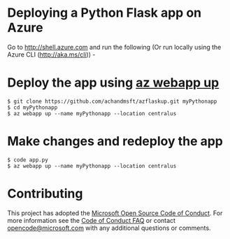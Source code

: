 # Deploying a Python Flask app on Azure
Go to http://shell.azure.com and run the following (Or run locally using the Azure CLI (http://aka.ms/cli)) -  
# Deploy the app using [az webapp up](http://aka.ms/azwebappup)  
    $ git clone https://github.com/achandmsft/azflaskup.git myPythonapp
    $ cd myPythonapp
    $ az webapp up --name myPythonapp --location centralus
# Make changes and redeploy the app
    $ code app.py 
    $ az webapp up --name myPythonapp --location centralus   

# Contributing
This project has adopted the [Microsoft Open Source Code of Conduct](https://opensource.microsoft.com/codeofconduct/). For more information see the [Code of Conduct FAQ](https://opensource.microsoft.com/codeofconduct/faq/) or contact [opencode@microsoft.com](mailto:opencode@microsoft.com) with any additional questions or comments.
